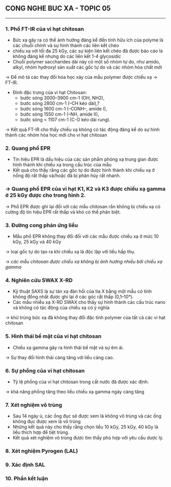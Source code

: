 ## CONG NGHE BUC XA - TOPIC 05
--------------------------------


### 1. Phổ FT-IR của vi hạt chitosan

* Bức xạ gây ra có thể ảnh hưởng đáng kể đến tính hữu ích của polyme là các chuỗi chính và sự hình thành các liên kết chéo
* chiếu xạ với tối đa 25 kGy, các sự kiện liên kết chéo đã được báo cáo là không đáng kể nhưng do các liên kết 1-4 glycosidic
* Chuỗi polymer saccharides dài này có một số nhóm tự do, như amido, alkyl, nhóm hydroxyl sản xuất các gốc tự do và các nhóm hóa chất mới

-> Để mô tả các thay đổi hóa học xảy của mẫu polymer được chiếu xạ -> FT-IR.
* Đỉnh đặc trưng của vi hạt Chitosan:
  *   bước sóng 3000–3900 cm-1 (OH, NH2), 
  *   bước sóng  2800 cm-1 (–CH kéo dài),? 
  *   bước sóng 1600 cm-1 (–CONH–, amide I), 
  *   bước sóng 1550 cm-1 (–NH, amide II), 
  *   bước sóng < 1107 cm-1 (C-O kéo dài rung).
  
-> Kết quả FT-IR cho thấy chiếu xạ không có tác động đáng kể do sự hình thành các nhóm hóa học mới cho vi hạt chitosan

### 2. Quang phổ EPR

* Tín hiệu EPR là dấu hiệu của các sản phẩm phóng xạ trung gian được hình thành khi chiếu xạ trong cấu trúc của mẫu
* Kết quả cho thấy rằng các gốc tự do được hình thành khi chiếu xạ ở nồng độ rất thấp và/hoặc đã bị phân hủy rất nhanh.
### -> Quang phổ EPR của vi hạt K1, K2 và K3 được chiếu xạ gamma ở 25 kGy được cho trong hình 2.
-> Phổ EPR được ghi lại đối với các mẫu chitosan rắn không bị chiếu xạ có cường độ tín hiệu EPR rất thấp và khó có thể phân biệt.
### 3. Đường cong phản ứng liều
* Mẫu phổ EPR không thay đổi đối với các mẫu được chiếu xạ ở mức 10 kGy, 25 kGy và 40 kGy

-> loại gốc tự do tạo ra khi chiếu xạ là độc lập với liều hấp thụ.

-> _các mẫu chitosan được chiếu xạ không bị ảnh hưởng nhiều bởi chiếu xạ gamma_

### 4. Nghiên cứu SWAX X-RD
* Kỹ thuật SAXS là sự tán xạ đàn hồi của tia X bằng một mẫu có tính không đồng nhất được ghi lại ở các góc rất thấp (0,1–10°).
* Các mẫu nhiễu xạ X-RD SWAX cho thấy sự hình thành các cấu trúc nano và không có tác động của chiếu xạ có ý nghĩa

-> khử trùng bức xạ đã không thay đổi đặc tính polymer của tất cả các vi hạt chitosan

### 5. Hình thái bề mặt của vi hạt chitosan
* Chiếu xạ gamma gây ra hình thái bề mặt và sự êm ái. 

-> Sự thay đổi hình thái càng tăng với liều càng cao.


### 6. Sự phồng của vi hạt chitosan
* Tỷ lệ phồng của vi hạt chitosan trong cất nước đã được xác định.

-> khả năng phồng tăng theo liều chiếu xạ gamma ngày càng tăng

### 7. Xét nghiệm vô trùng
* Sau 14 ngày ủ, các ống đục sẽ được xem là không vô trùng và các ống không đục được xem là vô trùng
* Những kết quả này cho thấy rằng chọn liều 10 kGy, 25 kGy, 40 kGy là liều thích hợp để tiệt trùng.
* Kết quả xét nghiệm vô trùng được tìm thấy phù hợp với yêu cầu dược lý.


### 8. Xét nghiệm Pyrogen (LAL)
### 9. Xác định SAL
### 10. Phần kết luận
